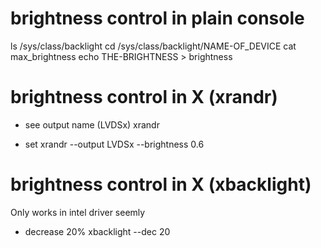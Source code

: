 # brightness control in plain console

ls /sys/class/backlight
cd /sys/class/backlight/NAME-OF_DEVICE
cat max_brightness
echo THE-BRIGHTNESS > brightness


# brightness control in X (xrandr)

- see output name (LVDSx)
xrandr

- set
xrandr --output LVDSx --brightness 0.6


# brightness control in X (xbacklight)

Only works in intel driver seemly

- decrease 20%
xbacklight --dec 20